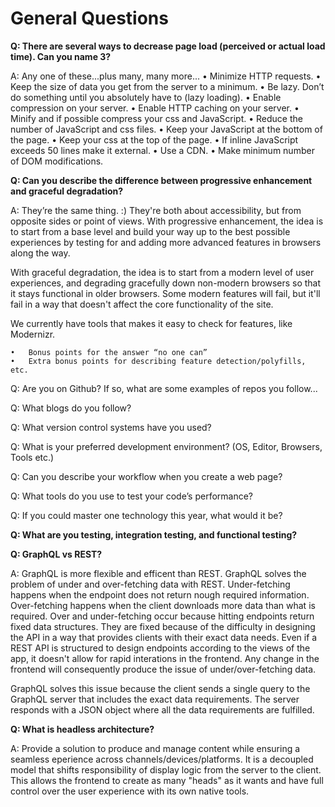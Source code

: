 # General Questions

**Q: There are several ways to decrease page load (perceived or actual load time). Can you name 3?** 

A: Any one of these...plus many, many more... 
	•	Minimize HTTP requests.
	•	Keep the size of data you get from the server to a minimum.
	•	Be lazy. Don’t do something until you absolutely have to (lazy loading).
	•	Enable compression on your server.
	•	Enable HTTP caching on your server.
	•	Minify and if possible compress your css and JavaScript.
	•	Reduce the number of JavaScript and css files.
	•	Keep your JavaScript at the bottom of the page.
	•	Keep your css at the top of the page.
	•	If inline JavaScript exceeds 50 lines make it external.
	•	Use a CDN.
	•	Make minimum number of DOM modifications.


**Q: Can you describe the difference between progressive enhancement and graceful degradation?**

A: They’re the same thing. :) They're both about accessibility, but from opposite sides or point of views. With progressive enhancement, the idea is to start from a base level and build your way up to the best possible experiences by testing for and adding more advanced features in browsers along the way. 

With graceful degradation, the idea is to start from a modern level of user experiences, and degrading gracefully down non-modern browsers so that it stays functional in older browsers. Some modern features will fail, but it'll fail in a way that doesn't affect the core functionality of the site. 

We currently have tools that makes it easy to check for features, like Modernizr. 

	•	Bonus points for the answer “no one can” 
	•	Extra bonus points for describing feature detection/polyfills, etc. 

Q: Are you on Github? If so, what are some examples of repos you follow... 

Q: What blogs do you follow? 

Q: What version control systems have you used? 

Q: What is your preferred development environment? (OS, Editor, Browsers, Tools etc.) 

Q: Can you describe your workflow when you create a web page? 

Q: What tools do you use to test your code’s performance? 

Q: If you could master one technology this year, what would it be?

**Q: What are you testing, integration testing, and functional testing?**

**Q: GraphQL vs REST?**

A: GraphQL is more flexible and efficent than REST. GraphQL solves the problem of under and over-fetching data with REST.
Under-fetching happens when the endpoint does not return nough required information. Over-fetching happens when the client 
downloads more data than what is required. Over and under-fetching occur because hitting endpoints return fixed data structures. 
They are fixed because of the difficulty in designing the API in a way that provides clients with their exact data needs. 
Even if a REST API is structured to design endpoints according to the views of the app, it doesn't allow for rapid interations 
in the frontend. Any change in the frontend will consequently produce the issue of under/over-fetching data.

GraphQL solves this issue because the client sends a single query to the GraphQL server that includes the exact data requirements. 
The server responds with a JSON object where all the data requirements are fulfilled.

**Q: What is headless architecture?**

A: Provide a solution to produce and manage content while ensuring a seamless eperience across channels/devices/platforms. It is a 
decoupled model that shifts responsibility of display logic from the server to the client. This allows the frontend to create as 
many "heads" as it wants and have full control over the user experience with its own native tools.